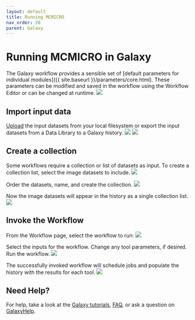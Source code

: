 ```yaml
---
layout: default
title: Running MCMICRO
nav_order: 20
parent: Galaxy
---
```


# Running MCMICRO in Galaxy

The Galaxy workflow provides a sensible set of [default parameters for individual modules]({{ site.baseurl }}/parameters/core.html). These parameters can be modified and saved in the workflow using the Workflow Editor or can be changed at runtime.
<img src="{{ site.baseurl }}/images/galaxy-wf.png" />

## Import input data

[Upload](https://galaxyproject.org/tutorials/upload/) the input datasets from your local filesystem or export the input datasets from a Data Library to a Galaxy history.
<img src="{{ site.baseurl }}/images/galaxy-inputs-select.png" />
<img src="{{ site.baseurl }}/images/galaxy-inputs.png" />

## Create a collection
Some workflows require a collection or list of datasets as input. To create a collection list, select the image datasets to include.
<img src="{{ site.baseurl }}/images/galaxy-build-collection.png" />

Order the datasets, name, and create the collection.
<img src="{{ site.baseurl }}/images/galaxy-order-collection.png"/>

Now the image datasets will appear in the history as a single collection list.
<img src="{{ site.baseurl }}/images/galaxy-collection-history.png" />

## Invoke the Workflow

From the Workflow page, select the workflow to run:
<img src="{{ site.baseurl }}/images/galaxy-wf-select.png" />

Select the inputs for the workflow. Change any tool parameters, if desired. Run the workflow.
<img src="{{ site.baseurl }}/images/galaxy-run.png" />

The successfully invoked workflow will schedule jobs and populate the history with the results for each tool. 
<img src="{{ site.baseurl }}/images/galaxy-success-invocation.png" />

## Need Help?
For help, take a look at the [Galaxy tutorials](https://galaxyproject.org/learn/), [FAQ](https://galaxyproject.org/support/), or ask a question on [GalaxyHelp](https://help.galaxyproject.org/).